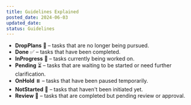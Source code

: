 ```yaml
---
title: Guidelines Explained
posted_date: 2024-06-03
updated_date: 
status: Guidelines
---
```


- **DropPlans** 🛑 – tasks that are no longer being pursued.
- **Done** ✅ – tasks that have been completed.
- **InProgress** 🔄 – tasks currently being worked on.
- **Pending** ⏳ – tasks that are waiting to be started or need further clarification.
- **OnHold** ⏸️ – tasks that have been paused temporarily.
- **NotStarted** 🚫 – tasks that haven't been initiated yet.
- **Review** 👀 – tasks that are completed but pending review or approval.
